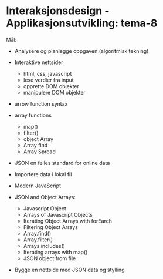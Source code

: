 # Interaksjonsdesign - Applikasjonsutvikling: tema-8

Mål:

- Analysere og planlegge oppgaven (algoritmisk tekning)
- Interaktive nettsider
    - html, css, javascript 
    - lese verdier fra input
    - opprette DOM objekter
    - manipulere DOM objekter
    
- arrow function syntax
- array functions
    - map()
    - filter()
    - object Array
    - Array find 
    - Array Spread
 - JSON en felles standard for online data
 - Importere data i lokal fil 
 - Modern JavaScript
 - JSON and Object Arrays:
    - Javascript Object
    - Arrays of Javascript Objects
    - Iterating Object Arrays with forEarch
    - Filtering Object Arrays
    - Array.find()
    - Array.filter()
    - Arrays.includes()
    - Iterating arrays with map()
    - JSON object from file
 - Bygge en nettside med JSON data og stylling
     
    
